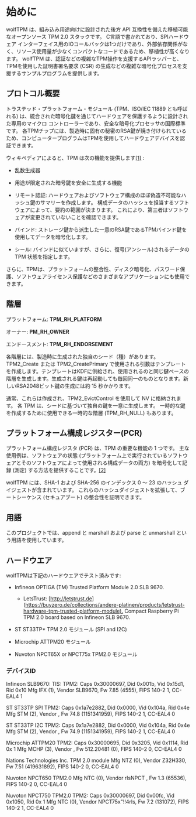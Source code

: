 # 始めに

wolfTPM は、組み込み用途向けに設計された後方 API 互換性を備えた移植可能なオープンソース TPM 2.0 スタックです。 C言語で書かれており、SPIハードウェア インターフェイス用のIOコールバックは1つだけであり、外部依存関係がなく、リソース使用量が少なくコンパクトなコードであるため、移植性が高くなります。 wolfTPM は、認証などの複雑なTPM操作を支援するAPIラッパーと、TPMを使用した証明書署名要求 (CSR) の生成などの複雑な暗号化プロセスを支援するサンプルプログラムを提供します。


## プロトコル概要

トラステッド・プラットフォーム・モジュール (TPM、ISO/IEC 11889 とも呼ばれる) は、統合された暗号化鍵を通じてハードウェアを保護するように設計された専用のマイクロ コントローラーであり、安全な暗号化プロセッサの国際標準です。 各TPMチップには、製造時に固有の秘密のRSA鍵が焼き付けられているため、コンピュータープログラムはTPMを使用してハードウェアデバイスを認証できます。

ウィキペディアによると、TPM は次の機能を提供します[\[1\]](chapter06.md#cited-sources) :

- 乱数生成器

- 用途が限定された暗号鍵を安全に生成する機能

- リモート認証: ハードウェアおよびソフトウェア構成のほぼ偽造不可能なハッシュ鍵のサマリーを作成します。 構成データのハッシュを担当するソフトウェアによって、要約の範囲が決まります。 これにより、第三者はソフトウェアが変更されていないことを確認できます。

- バインド: ストレージ鍵から派生した一意のRSA鍵であるTPMバインド鍵を使用してデータを暗号化します。

- シール: バインドに似ていますが、さらに、復号(アンシール)されるデータのTPM 状態を指定します。

さらに、TPMは、プラットフォームの整合性、ディスク暗号化、パスワード保護、ソフトウェアライセンス保護などのさまざまなアプリケーションにも使用できます。

## 階層

プラットフォーム: **TPM_RH_PLATFORM**

オーナー: **PM_RH_OWNER**

エンドースメント: **TPM_RH_ENDORSEMENT**

各階層には、製造時に生成された独自のシード（種）があります。 TPM2_Create または TPM2_CreatePrimary で使用される引数はテンプレートを作成します。テンプレートはKDFに供給され、使用されるのと同じ鍵ベースの階層を生成します。生成される鍵は再起動しても毎回同一のものとなります。新しいRSA2048ビット鍵の生成には約 15 秒かかります。

通常、これらは作成され、TPM2_EvictControl を使用して NV に格納されます。 各 TPM は、シードに基づいて独自の鍵を一意に生成します。 一時的な鍵を作成するために使用できる一時的な階層 (TPM_RH_NULL) もあります。



## プラットフォーム構成レジスター(PCR)

プラットフォーム構成レジスタ (PCR) は、TPM の重要な機能の 1 つです。 主な使用例は、ソフトウェアの状態 (プラットフォーム上で実行されているソフトウェアとそのソフトウェアによって使用される構成データの両方) を暗号化して記録 (測定) する方法を提供することです。[\[2\]](chapter06.md#cited-sources)

wolfTPM には、SHA-1 および SHA-256 のインデックス 0 ～ 23 のハッシュ ダイジェストが含まれています。 これらのハッシュダイジェストを拡張して、ブートシーケンス (セキュアブート) の整合性を証明できます。


## 用語

このプロジェクトでは、append と marshall および parse と unmarshall という用語を使用しています。

## ハードウエア

wolfTPMは下記のハードウエアでテスト済みです:

* Infineon OPTIGA (TM) Trusted Platform Module 2.0 SLB 9670.
    - LetsTrust: [http://letstrust.de] (<https://buyzero.de/collections/andere-platinen/products/letstrust-hardware-tpm-trusted-platform-module).> Compact Raspberry Pi TPM 2.0 board based on Infineon SLB 9670.

* ST ST33TP* TPM 2.0 モジュール (SPI and I2C)

* Microchip ATTPM20 モジュール

* Nuvoton NPCT65X or NPCT75x TPM2.0 モジュール

### デバイスID

Infineon SLB9670:
TIS: TPM2: Caps 0x30000697, Did 0x001b, Vid 0x15d1, Rid 0x10
Mfg IFX (1), Vendor SLB9670, Fw 7.85 (4555), FIPS 140-2 1, CC-EAL4 1

ST ST33TP SPI
TPM2: Caps 0x1a7e2882, Did 0x0000, Vid 0x104a, Rid 0x4e
Mfg STM  (2), Vendor , Fw 74.8 (1151341959), FIPS 140-2 1, CC-EAL4 0

ST ST33TP I2C
TPM2: Caps 0x1a7e2882, Did 0x0000, Vid 0x104a, Rid 0x4e
Mfg STM  (2), Vendor , Fw 74.9 (1151341959), FIPS 140-2 1, CC-EAL4 0

Microchip ATTPM20
TPM2: Caps 0x30000695, Did 0x3205, Vid 0x1114, Rid 0x 1
Mfg MCHP (3), Vendor , Fw 512.20481 (0), FIPS 140-2 0, CC-EAL4 0

Nations Technologies Inc. TPM 2.0 module
Mfg NTZ (0), Vendor Z32H330, Fw 7.51 (419631892), FIPS 140-2 0, CC-EAL4 0

Nuvoton NPCT650 TPM2.0
Mfg NTC (0), Vendor rlsNPCT , Fw 1.3 (65536), FIPS 140-2 0, CC-EAL4 0

Nuvoton NPCT750 TPM2.0
TPM2: Caps 0x30000697, Did 0x00fc, Vid 0x1050, Rid 0x 1
Mfg NTC (0), Vendor NPCT75x"!!4rls, Fw 7.2 (131072), FIPS 140-2 1, CC-EAL4 0


